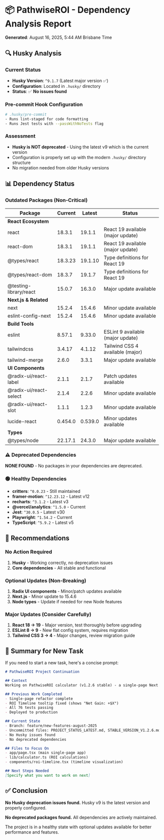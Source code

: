 # 📦 PathwiseROI - Dependency Analysis Report

**Generated**: August 16, 2025, 5:44 AM Brisbane Time

## 🔍 Husky Analysis

### Current Status
- **Husky Version**: `^9.1.7` (Latest major version ✅)
- **Configuration**: Located in `.husky/` directory
- **Status**: ✅ **No issues found**

### Pre-commit Hook Configuration
```bash
# .husky/pre-commit
- Runs lint-staged for code formatting
- Runs Jest tests with --passWithNoTests flag
```

### Assessment
- **Husky is NOT deprecated** - Using the latest v9 which is the current version
- Configuration is properly set up with the modern `.husky/` directory structure
- No migration needed from older Husky versions

## 📊 Dependency Status

### Outdated Packages (Non-Critical)

| Package | Current | Latest | Status |
|---------|---------|--------|--------|
| **React Ecosystem** |
| react | 18.3.1 | 19.1.1 | React 19 available (major update) |
| react-dom | 18.3.1 | 19.1.1 | React 19 available (major update) |
| @types/react | 18.3.23 | 19.1.10 | Type definitions for React 19 |
| @types/react-dom | 18.3.7 | 19.1.7 | Type definitions for React 19 |
| @testing-library/react | 15.0.7 | 16.3.0 | Major update available |
| **Next.js & Related** |
| next | 15.2.4 | 15.4.6 | Minor update available |
| eslint-config-next | 15.2.4 | 15.4.6 | Minor update available |
| **Build Tools** |
| eslint | 8.57.1 | 9.33.0 | ESLint 9 available (major update) |
| tailwindcss | 3.4.17 | 4.1.12 | Tailwind CSS 4 available (major) |
| tailwind-merge | 2.6.0 | 3.3.1 | Major update available |
| **UI Components** |
| @radix-ui/react-label | 2.1.1 | 2.1.7 | Patch updates available |
| @radix-ui/react-select | 2.1.4 | 2.2.6 | Minor update available |
| @radix-ui/react-slot | 1.1.1 | 1.2.3 | Minor update available |
| lucide-react | 0.454.0 | 0.539.0 | Minor updates available |
| **Types** |
| @types/node | 22.17.1 | 24.3.0 | Major update available |

### ⚠️ Deprecated Dependencies

**NONE FOUND** - No packages in your dependencies are deprecated.

### 🟢 Healthy Dependencies

- **critters**: `^0.0.23` - Still maintained
- **framer-motion**: `^12.23.12` - Latest v12
- **recharts**: `^3.1.2` - Latest v3
- **@vercel/analytics**: `^1.5.0` - Current
- **Jest**: `^30.0.5` - Latest v30
- **Playwright**: `^1.54.2` - Current
- **TypeScript**: `^5.9.2` - Latest v5

## 🎯 Recommendations

### No Action Required
1. **Husky** - Working correctly, no deprecation issues
2. **Core dependencies** - All stable and functional

### Optional Updates (Non-Breaking)
1. **Radix UI components** - Minor/patch updates available
2. **Next.js** - Minor update to 15.4.6
3. **Node types** - Update if needed for new Node features

### Major Updates (Consider Carefully)
1. **React 18 → 19** - Major version, test thoroughly before upgrading
2. **ESLint 8 → 9** - New flat config system, requires migration
3. **Tailwind CSS 3 → 4** - Major changes, review migration guide

## 📝 Summary for New Task

If you need to start a new task, here's a concise prompt:

```markdown
# PathwiseROI Project Continuation

## Context
Working on PathwiseROI calculator (v1.2.6 stable) - a single-page Next.js app for comparing education paths vs immediate work. Currently deployed to Vercel.

## Previous Work Completed
- Single-page refactor complete
- ROI Timeline tooltip fixed (shows "Net Gain: +$X")
- All 76 tests passing
- Deployed to production

## Current State
- Branch: feature/new-features-august-2025
- Uncommitted files: PROJECT_STATUS_LATEST.md, STABLE_VERSION_V1.2.6.md
- No Husky issues found
- No deprecated dependencies

## Files to Focus On
- app/page.tsx (main single-page app)
- lib/calculator.ts (ROI calculations)
- components/roi-timeline.tsx (timeline visualization)

## Next Steps Needed
[Specify what you want to work on next]
```

## ✅ Conclusion

**No Husky deprecation issues found.** Husky v9 is the latest version and properly configured.

**No deprecated packages found.** All dependencies are actively maintained.

The project is in a healthy state with optional updates available for better performance and features.
